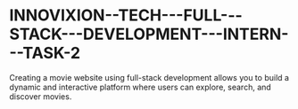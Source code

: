 # INNOVIXION--TECH---FULL---STACK---DEVELOPMENT---INTERN---TASK-2
 Creating a movie website using full-stack development allows you to build a dynamic and interactive platform where users can explore, search, and discover movies.

